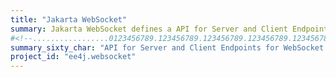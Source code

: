 ```yaml
---
title: "Jakarta WebSocket"
summary: Jakarta WebSocket defines a API for Server and Client Endpoints for the WebSocket protocol (RFC6455).
#<!--.................0123456789.123456789.123456789.123456789.123456789.123456789-->
summary_sixty_char: "API for Server and Client Endpoints for WebSocket protocol"
project_id: "ee4j.websocket"
---
```


